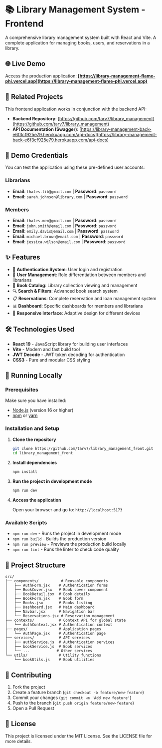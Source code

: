# 📚 Library Management System - Frontend

A comprehensive library management system built with React and Vite. A complete application for managing books, users, and reservations in a library.

## 🌐 Live Demo

Access the production application: **[https://library-management-flame-phi.vercel.app](https://library-management-flame-phi.vercel.app)**

## 🔗 Related Projects

This frontend application works in conjunction with the backend API:

- **Backend Repository**: [https://github.com/tarv7/library_management](https://github.com/tarv7/library_management)
- **API Documentation (Swagger)**: [https://library-management-back-e6f3cf925e79.herokuapp.com/api-docs](https://library-management-back-e6f3cf925e79.herokuapp.com/api-docs)

## 🔑 Demo Credentials

You can test the application using these pre-defined user accounts:

### Librarians
- **Email**: `thales.lib@gmail.com` | **Password**: `password`
- **Email**: `sarah.johnson@library.com` | **Password**: `password`

### Members
- **Email**: `thales.mem@gmail.com` | **Password**: `password`
- **Email**: `john.smith@email.com` | **Password**: `password`
- **Email**: `emily.davis@email.com` | **Password**: `password`
- **Email**: `michael.brown@email.com` | **Password**: `password`
- **Email**: `jessica.wilson@email.com` | **Password**: `password`

## ✨ Features

- 🔐 **Authentication System**: User login and registration
- 👥 **User Management**: Role differentiation between members and librarians
- 📖 **Book Catalog**: Library collection viewing and management
- 🔍 **Search & Filters**: Advanced book search system
- 📋 **Reservations**: Complete reservation and loan management system
- 📊 **Dashboard**: Specific dashboards for members and librarians
- 🎨 **Responsive Interface**: Adaptive design for different devices

## 🛠️ Technologies Used

- **React 19** - JavaScript library for building user interfaces
- **Vite** - Modern and fast build tool
- **JWT Decode** - JWT token decoding for authentication
- **CSS3** - Pure and modular CSS styling

## 🚀 Running Locally

### Prerequisites

Make sure you have installed:
- [Node.js](https://nodejs.org/) (version 16 or higher)
- [npm](https://www.npmjs.com/) or [yarn](https://yarnpkg.com/)

### Installation and Setup

1. **Clone the repository**
   ```bash
   git clone https://github.com/tarv7/library_management_front.git
   cd library_management_front
   ```

2. **Install dependencies**
   ```bash
   npm install
   ```

3. **Run the project in development mode**
   ```bash
   npm run dev
   ```

4. **Access the application**

   Open your browser and go to: `http://localhost:5173`

### Available Scripts

- `npm run dev` - Runs the project in development mode
- `npm run build` - Builds the production version
- `npm run preview` - Previews the production build locally
- `npm run lint` - Runs the linter to check code quality

## 📁 Project Structure

```
src/
├── components/          # Reusable components
│   ├── AuthForm.jsx    # Authentication forms
│   ├── BookCover.jsx   # Book cover component
│   ├── BookDetail.jsx  # Book details
│   ├── BookForm.jsx    # Book form
│   ├── Books.jsx       # Books listing
│   ├── Dashboard.jsx   # Main dashboard
│   ├── Navbar.jsx      # Navigation bar
│   └── Reservations.jsx # Reservation management
├── contexts/           # Context API for global state
│   └── AuthContext.jsx # Authentication context
├── pages/              # Application pages
│   └── AuthPage.jsx    # Authentication page
├── services/           # API services
│   ├── authService.js  # Authentication services
│   ├── bookService.js  # Book services
│   └── ...            # Other services
└── utils/              # Utility functions
    └── bookUtils.js    # Book utilities
```

## 🤝 Contributing

1. Fork the project
2. Create a feature branch (`git checkout -b feature/new-feature`)
3. Commit your changes (`git commit -m 'Add new feature'`)
4. Push to the branch (`git push origin feature/new-feature`)
5. Open a Pull Request

## 📄 License

This project is licensed under the MIT License. See the LICENSE file for more details.
